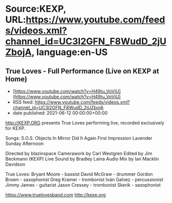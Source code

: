 # Source:KEXP, URL:https://www.youtube.com/feeds/videos.xml?channel_id=UC3I2GFN_F8WudD_2jUZbojA, language:en-US

## True Loves - Full Performance (Live on KEXP at Home)
 - [https://www.youtube.com/watch?v=H49tu_VoViU](https://www.youtube.com/watch?v=H49tu_VoViU)
 - RSS feed: https://www.youtube.com/feeds/videos.xml?channel_id=UC3I2GFN_F8WudD_2jUZbojA
 - date published: 2021-06-12 00:00:00+00:00

http://KEXP.ORG presents True Loves performing live, recorded exclusively for KEXP.

Songs:
S.O.S.
Objects In Mirror
Did It Again
First Impression 
Lavender 
Sunday Afternoon 

Directed by blazinspace 
Camerawork by Carl Westgren
Edited by Jim Beckmann (KEXP)
Live Sound by Bradley Laina
Audio Mix by Ian Macklin Davidson

True Loves:
Bryant Moore - bassist
David McGraw - drummer
Gordon Brown - saxophonist
Greg Kramer - trombonist
Iván Galvez - percussionist
Jimmy James - guitarist
Jason Cressey - trombonist
Skerik - saxophonist

https://www.truelovesband.com
http://kexp.org

